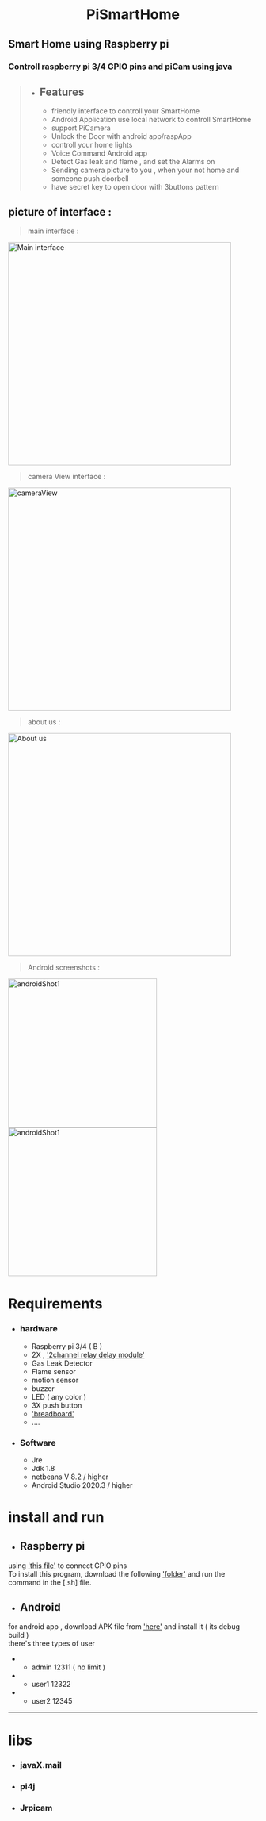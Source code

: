 
#  <h1 align="center" >PiSmartHome</h1>

## Smart Home using Raspberry pi

### Controll raspberry pi 3/4 GPIO pins and piCam using java  

>* ## Features
>   * friendly interface to controll your SmartHome
>   * Android Application use local network to controll SmartHome
>   * support PiCamera 
>   * Unlock the Door with android app/raspApp
>   * controll your home lights
>   * Voice Command Android app
>   * Detect Gas leak and flame , and set the Alarms on
>   * Sending camera picture to you , when your not home and someone push doorbell
>   * have secret key to open door with 3buttons pattern

 
## picture of interface :

> main interface :
> 
<img src="https://github.com/ehsanrabiei/PiSmartHome/blob/main/Doc%26Images/mainMenu.JPG" alt="Main interface" width="450" height="">

> camera View interface :
> 
<img src="https://github.com/ehsanrabiei/PiSmartHome/blob/main/Doc%26Images/cameraView.JPG" alt="cameraView" width="450" height="">

> about us :
> 
<img src="https://github.com/ehsanrabiei/PiSmartHome/blob/main/Doc%26Images/AboutUS.JPG" alt="About us" width="450" height="">

> Android screenshots :
>
<img src="https://github.com/ehsanrabiei/PiSmartHome/blob/main/Doc%26Images/AndroidShot2.jpg" alt="androidShot1" width="300" height="">

<img src="https://github.com/ehsanrabiei/PiSmartHome/blob/main/Doc%26Images/AndroidShot1.jpg" alt="androidShot1" width="300" height="">


# Requirements
* ### hardware
    * Raspberry pi 3/4 ( B ) 
    * 2X , ['2channel relay delay module'](https://www.geeetech.com/wiki/index.php/2-Channel_Relay_module) 
    * Gas Leak Detector 
    * Flame sensor
    * motion sensor
    * buzzer
    * LED ( any color )
    * 3X push button
    * ['breadboard'](https://en.wikipedia.org/wiki/Breadboard )  
    * ....
* ### Software
    * Jre
    * Jdk 1.8
    * netbeans V 8.2 / higher
    * Android Studio 2020.3 / higher

# install and run
* ## Raspberry pi
using  ['this file'](https://github.com/ehsanrabiei/PiSmartHome/blob/main/Doc%26Images/GpioPins_guide.xlsx) to connect GPIO pins <br>
To install this program, download the following ['folder'](https://github.com/ehsanrabiei/PiSmartHome/tree/main/RaspberryPi/bin) and run the command in the [.sh] file.

* ## Android
for android app , download APK file from ['here'](https://github.com/ehsanrabiei/PiSmartHome/blob/main/Android/APK/SmartHome_debugBuild.apk)  and install it ( its debug build ) 
<br>there's three types of user
* * admin  12311 ( no limit )
* * user1  12322
* * user2  12345

<hr>

 # libs 
* ### javaX.mail
* ### pi4j
* ### Jrpicam


